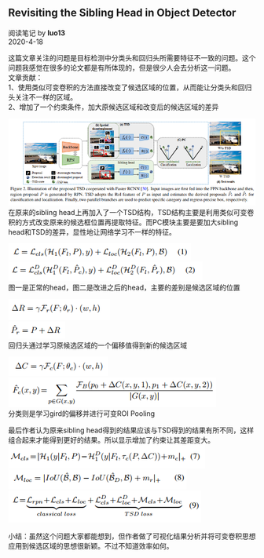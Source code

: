 ## Revisiting the Sibling Head in Object Detector
阅读笔记 by **luo13**  
2020-4-18  

这篇文章关注的问题是目标检测中分类头和回归头所需要特征不一致的问题。这个问题我感觉在很多的论文都是有所体现的，但是很少人会去分析这一问题。  
文章贡献：  
1、使用类似可变卷积的方法直接改变了候选区域的位置，从而能让分类头和回归头关注不一样的区域。  
2、增加了一个约束条件，加大原候选区域和改变后的候选区域的差异  

![结构图](../../../img/revisiting_the_sibling_head/结构图.png)  
在原来的sibling head上再加入了一个TSD结构，TSD结构主要是利用类似可变卷积的方式改变原来的候选框位置再提取特征。而PC模块主要是要加大sibling head和TSD的差异，显性地让网络学习不一样的特征。

![head](../../../img/revisiting_the_sibling_head/head1.png)  
![head](../../../img/revisiting_the_sibling_head/head2.png)  
图一是正常的head，图二是改进之后的head，主要的差别是候选区域的位置  

![regress](../../../img/revisiting_the_sibling_head/fr.png)  
![regress](../../../img/revisiting_the_sibling_head/pr.png)  
回归头通过学习原候选区域的一个偏移值得到新的候选区域

![cls](../../../img/revisiting_the_sibling_head/detac.png)  
![cls](../../../img/revisiting_the_sibling_head/fc.png)  
分类则是学习gird的偏移并进行可变ROI Pooling  

最后作者认为原来sibling head得到的结果应该与TSD得到的结果有所不同，这样组合起来才能得到更好的结果。所以显示增加了约束让其差距变大。  
![cls](../../../img/revisiting_the_sibling_head/cls限制.png)  
![locate](../../../img/revisiting_the_sibling_head/locate限制.png)  
![loss](../../../img/revisiting_the_sibling_head/总的loss.png)  

小结：虽然这个问题大家都能想到，但作者做了可视化结果分析并将可变卷积思想应用到候选区域的思想很新颖。不过不知道效率如何。
